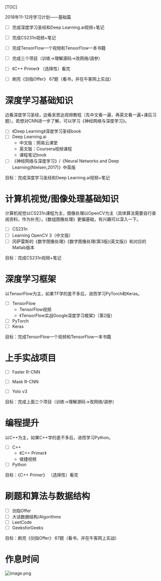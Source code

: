 [TOC]

2018年11-12月学习计划——基础篇

- [ ] 完成深度学习圣经和Deep Learning.ai视频+笔记
- [ ] 完成CS231n视频+笔记
- [ ] 完成TensorFlow一个视频和TensorFlow一本书籍
- [ ] 完成三个项目（训练->理解源码->改网络/调参）
- [ ] 《C++ Primer》 （选择性）看完
- [ ] 刷完《剑指Offer》 67题（看书，并在牛客网上实战）


# 深度学习基础知识

边看深度学习圣经，边看吴恩达视频教程（先中文看一遍，再英文看一遍+课后习题）。若想对CNN进一步了解，可以学习《神经网络与深度学习》。

- [ ] 《Deep Learning》深度学习圣经book
- [ ] Deep Learning.ai
    - 中文版：网易云课堂
    - 英文版：Coursera视频课程
    - 课程笔记book
- [ ] 《神经⽹络与深度学习》/《Neural Networks and Deep Learning(Nielsen,2017)》中英版

目标：完成深度学习圣经和Deep Learning.ai视频+笔记

# 计算机视觉/图像处理基础知识

计算机视觉以CS231n课程为主，图像处理以OpenCV为主（具体算法需要自行查阅资料，作为补充）。《数组图像处理》更偏基础，有兴趣可以深入一下。

- [ ] CS231n
- [ ] Learning OpenCV 3（中文版） 
- [ ] 冈萨雷斯的《数字图像处理》《数字图像处理(第3版)(英文版)》和对应的Matlab版本

目标：完成CS231n视频+笔记

# 深度学习框架

以TensorFlow为主，如果TF学的差不多后，进而学习PyTorch和Keras。

- [ ] TensorFlow
    -  TensorFlow视频
    -  《TensorFlow实战Google深度学习框架》（第2版）
- [ ] PyTorch
- [ ] Keras

目标：完成TensorFlow一个视频和TensorFlow一本书籍

# 上手实战项目

- [ ] Faster R-CNN

- [ ] Mask R-CNN

- [ ] Yolo v3

目标：完成上面三个项目（训练->理解源码->改网络/调参）

# 编程提升

以C++为主，如果C++学的差不多后，进而学习Python。

- [ ] C++
    - 《C++ Primer》
    - 侯捷视频
- [ ] Python

目标：《C++ Primer》 （选择性）看完

# 刷题和算法与数据结构

- [ ] 剑指Offer
- [ ] 大话数据结构/Algorithms
- [ ] LeetCode
- [ ] GeeksforGeeks

目标：刷完《剑指Offer》 67题（看书，并在牛客网上实战）

# 作息时间

![image.png](http://note.youdao.com/yws/public/resource/fa631e15b2880c21d3cc24fe382669ee/WEBRESOURCEc30148114f0d61839c89d4a73dbc0c94?ynotemdtimestamp=1540129041210)



